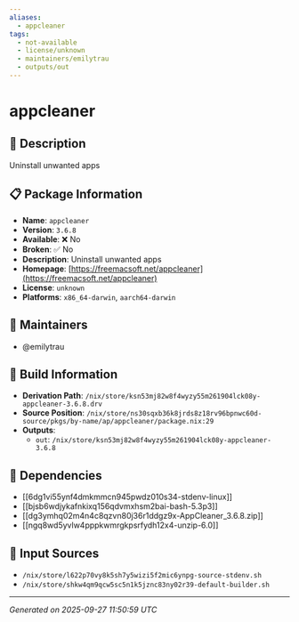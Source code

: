 ```yaml
---
aliases:
  - appcleaner
tags:
  - not-available
  - license/unknown
  - maintainers/emilytrau
  - outputs/out
---
```


# appcleaner

## 📝 Description

Uninstall unwanted apps

## 📋 Package Information

- **Name**: `appcleaner`
- **Version**: `3.6.8`
- **Available**: ❌ No
- **Broken**: ✅ No
- **Description**: Uninstall unwanted apps
- **Homepage**: [https://freemacsoft.net/appcleaner](https://freemacsoft.net/appcleaner)
- **License**: `unknown`
- **Platforms**: `x86_64-darwin`, `aarch64-darwin`
## 👥 Maintainers

- @emilytrau


## 🔧 Build Information

- **Derivation Path**: `/nix/store/ksn53mj82w8f4wyzy55m261904lck08y-appcleaner-3.6.8.drv`
- **Source Position**: `/nix/store/ns30sqxb36k8jrds8z18rv96bpnwc60d-source/pkgs/by-name/ap/appcleaner/package.nix:29`
- **Outputs**:
  - `out`:  `/nix/store/ksn53mj82w8f4wyzy55m261904lck08y-appcleaner-3.6.8`

## 🔗 Dependencies

- [[6dg1vi55ynf4dmkmmcn945pwdz010s34-stdenv-linux]]
- [[bjsb6wdjykafnkixq156qdvmxhsm2bai-bash-5.3p3]]
- [[dg3ymhq02m4n4c8qzvn80j36r1ddgz9x-AppCleaner_3.6.8.zip]]
- [[ngq8wd5yvlw4pppkwmrgkpsrfydh12x4-unzip-6.0]]

## 📁 Input Sources

- `/nix/store/l622p70vy8k5sh7y5wizi5f2mic6ynpg-source-stdenv.sh`
- `/nix/store/shkw4qm9qcw5sc5n1k5jznc83ny02r39-default-builder.sh`

---
*Generated on 2025-09-27 11:50:59 UTC*
